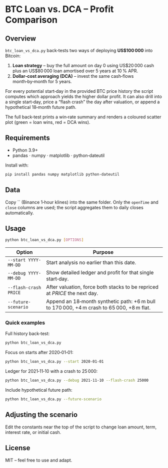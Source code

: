 # BTC Loan vs. DCA – Profit Comparison

## Overview

`btc_loan_vs_dca.py` back‑tests two ways of deploying **US\$100 000** into Bitcoin:

1. **Loan strategy** – buy the full amount on day 0 using US\$20 000 cash plus an US\$80 000 loan amortised over 5 years at 10 % APR.
2. **Dollar‑cost averaging (DCA)** – invest the same cash‑flows month‑by‑month for 5 years.

For every potential start‑day in the provided BTC price history the script computes which approach yields the higher dollar profit. It can also drill into a single start‑day, price a “flash crash” the day after valuation, or append a hypothetical 18‑month future path.

The full back‑test prints a win‑rate summary and renders a coloured scatter plot (green = loan wins, red = DCA wins).

## Requirements

- Python 3.9+
- pandas · numpy · matplotlib · python‑dateutil

Install with:

```bash
pip install pandas numpy matplotlib python-dateutil
```

## Data

Copy `` (Binance 1‑hour klines) into the same folder. Only the `openTime` and `close` columns are used; the script aggregates them to daily closes automatically.

## Usage

```bash
python btc_loan_vs_dca.py [OPTIONS]
```

| Option                | Purpose                                                                                   |
| --------------------- | ----------------------------------------------------------------------------------------- |
| `--start YYYY-MM-DD`  | Start analysis no earlier than this date.                                                 |
| `--debug YYYY-MM-DD`  | Show detailed ledger and profit for that single start‑day.                                |
| `--flash-crash PRICE` | After valuation, force both stacks to be repriced at *PRICE* the next day.                |
| `--future-scenario`   | Append an 18‑month synthetic path: +6 m bull to 170 000, +4 m crash to 65 000, +8 m flat. |

### Quick examples

Full history back‑test:

```bash
python btc_loan_vs_dca.py
```

Focus on starts after 2020‑01‑01:

```bash
python btc_loan_vs_dca.py --start 2020-01-01
```

Ledger for 2021‑11‑10 with a crash to 25 000:

```bash
python btc_loan_vs_dca.py --debug 2021-11-10 --flash-crash 25000
```

Include hypothetical future path:

```bash
python btc_loan_vs_dca.py --future-scenario
```

## Adjusting the scenario

Edit the constants near the top of the script to change loan amount, term, interest rate, or initial cash.

## License

MIT – feel free to use and adapt.

